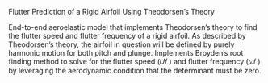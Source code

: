 Flutter Prediction of a Rigid Airfoil Using Theodorsen’s Theory

End-to-end aeroelastic model that implements Theodorsen’s theory to find the flutter speed and flutter frequency of a rigid airfoil. As described by Theodorsen’s theory, the airfoil in question will be defined by purely harmonic motion for both pitch and plunge. 
Implements Broyden’s root finding method to solve for the flutter speed (𝑈𝑓 ) and flutter frequency (𝜔𝑓 ) by leveraging the aerodynamic condition that the determinant must be zero.
